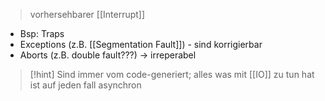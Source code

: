 > vorhersehbarer [[Interrupt]]

- Bsp: Traps
- Exceptions (z.B. [[Segmentation Fault]]) - sind korrigierbar
- Aborts (z.B. double fault???) -> irreperabel

> [!hint] Sind immer vom code-generiert; alles was mit [[IO]] zu tun hat ist auf jeden fall asynchron

